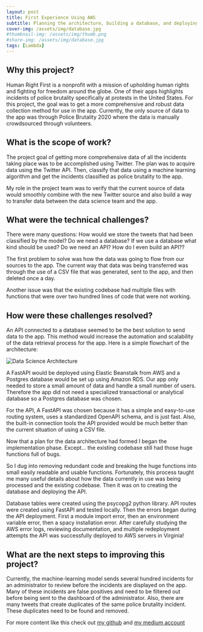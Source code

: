 ```yaml
---
layout: post
title: First Experience Using AWS
subtitle: Planning the architecture, building a database, and deploying an API
cover-img: /assets/img/database.jpg
#thumbnail-img: /assets/img/thumb.png
#share-img: /assets/img/database.jpg
tags: [Lambda]
---
```

## Why this project?
Human Right First is a nonprofit with a mission of upholding human rights and fighting for freedom around the globe. One of their apps highlights incidents of police brutality specifically at protests in the United States. For this project, the goal was to get a more comprehensive and robust data collection method for use in the app. Currently, the only source of data to the app was through Police Brutality 2020 where the data is manually crowdsourced through volunteers.

## What is the scope of work?
The project goal of getting more comprehensive data of all the incidents taking place was to be accomplished using Twitter. The plan was to acquire data using the Twitter API. Then, classify that data using a machine learning algorithm and get the incidents classified as police brutality to the app.

My role in the project team was to verify that the current source of data would smoothly combine with the new Twitter source and also build a way to transfer data between the data science team and the app.

## What were the technical challenges?
There were many questions:
How would we store the tweets that had been classified by the model?
Do we need a database? If we use a database what kind should be used?
Do we need an API?
How do I even build an API??

The first problem to solve was how the data was going to flow from our sources to the app. The current way that data was being transferred was through the use of a CSV file that was generated, sent to the app, and then deleted once a day. 

Another issue was that the existing codebase had multiple files with functions that were over two hundred lines of code that were not working.

## How were these challenges resolved?
An API connected to a database seemed to be the best solution to send data to the app. This method would increase the automation and scalability of the data retrieval process for the app. Here is a simple flowchart of the architecture:

![Data Science Architecture](https://raw.githubusercontent.com/n8mcdunna/human-rights-first-ds-labs31/main/DS-Flow%20Chart.png)


A  FastAPI would be deployed using Elastic Beanstalk from AWS and a Postgres database would be set up using Amazon RDS. Our app only needed to store a small amount of data and handle a small number of users. Therefore the app did not need a specialized transactional or analytical database so a Postgres database was chosen.

For the API, A FastAPI was chosen because it has a simple and easy-to-use routing system, uses a standardized OpenAPI schema, and is just fast.  Also, the built-in connection tools the API provided would be much better than the current situation of using a CSV file. 

Now that a plan for the data architecture had formed I began the implementation phase. Except…  the existing codebase still had those huge functions full of bugs. 

So I dug into removing redundant code and breaking the huge functions into small easily readable and usable functions. Fortunately, this process taught me many useful details about how the data currently in use was being processed and the existing codebase. Then it was on to creating the database and deploying the API.

Database tables were created using the psycopg2 python library. API routes were created using FastAPI and tested locally. Then the errors began during the API deployment. First a module import error, then an environment variable error, then a spacy installation error. After carefully studying the AWS error logs, reviewing documentation, and multiple redeployment attempts the API was successfully deployed to AWS servers in Virginia! 

## What are the next steps to improving this project?
Currently, the machine-learning model sends several hundred incidents for an administrator to review before the incidents are displayed on the app. Many of these incidents are false positives and need to be filtered out before being sent to the dashboard of the administrator. Also, there are many tweets that create duplicates of the same police brutality incident. These duplicates need to be found and removed.

For more content like this check out [my github](https://github.com/n8mcdunna) and [my medium account](https://medium.com/@n8.mcdonough)
